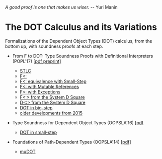 _A good proof is one that makes us wiser._ -- Yuri Manin

The DOT Calculus and its Variations
===================================

Formalizations of the Dependent Object Types (DOT) calculus, from the bottom up, with soundness proofs at each step.

- From F to DOT: Type Soundness Proofs with Definitional Interpreters (POPL'17) [[pdf preprint]](https://www.cs.purdue.edu/homes/rompf/papers/amin-draft2016a.pdf)
  - [STLC](http://sound-big-step-stlc.namin.net)
  - [F<:](http://sound-big-step-fsub.namin.net)
  - [F<: equivalence with Small-Step](./big/fsub_equiv.v)
  - [F<: with Mutable References](http://sound-big-step-mut.namin.net)
  - [F<: with Exceptions](http://sound-big-step-exceptions.namin.net)
  - [F<:> from the System D Square](http://sound-big-step-fsubsup.namin.net)
  - [D<:> from the System D Square](http://sound-big-step-dsubsup.namin.net)
  - [DOT in big-step](http://sound-big-step-dot.namin.net)
  - [older developments from 2015](./dev2015)

- Type Soundness for Dependent Object Types (OOPSLA'16) [[pdf](http://lampwww.epfl.ch/~amin/dot/soundness_oopsla16.pdf)
  - [DOT in small-step](./oopsla16)

- Foundations of Path-Dependent Types (OOPSLA'14) [[pdf]](http://lampwww.epfl.ch/~amin/dot/fpdt.pdf)
  - [muDOT](./oopsla/dot.elf)
